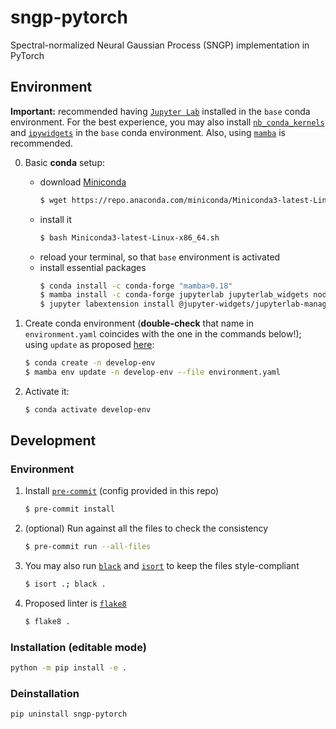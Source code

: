 # sngp-pytorch
Spectral-normalized Neural Gaussian Process (SNGP) implementation in PyTorch

## Environment

**Important:** recommended having [`Jupyter Lab`](https://jupyterlab.readthedocs.io/en/stable/getting_started/installation.html) installed in the `base` conda environment. For the best experience, you may also install [`nb_conda_kernels`](https://github.com/Anaconda-Platform/nb_conda_kernels) and [`ipywidgets`](https://ipywidgets.readthedocs.io/en/latest/user_install.html#installing-in-jupyterlab-3-0) in the `base` conda environment. Also, using [`mamba`](https://mamba.readthedocs.io/en/latest/) is recommended.

0. Basic **conda** setup:
   * download [Miniconda](https://docs.conda.io/en/latest/miniconda.html)
     ```bash
     $ wget https://repo.anaconda.com/miniconda/Miniconda3-latest-Linux-x86_64.sh
     ```
   * install it
     ```bash
     $ bash Miniconda3-latest-Linux-x86_64.sh
     ```
   * reload your terminal, so that `base` environment is activated
   * install essential packages
     ```bash
     $ conda install -c conda-forge "mamba>0.18"
     $ mamba install -c conda-forge jupyterlab jupyterlab_widgets nodejs nb_conda_kernels
     $ jupyter labextension install @jupyter-widgets/jupyterlab-manager
     ```

1. Create conda environment (**double-check** that name in `environment.yaml` coincides with the one in the commands below!); using `update` as proposed [here](https://github.com/mamba-org/mamba/issues/633#issuecomment-812272143):
   ```bash
   $ conda create -n develop-env
   $ mamba env update -n develop-env --file environment.yaml
   ```
2. Activate it:
   ```bash
   $ conda activate develop-env
   ```

## Development

### Environment
1. Install [`pre-commit`](https://pre-commit.com/#3-install-the-git-hook-scripts) (config provided in this repo)
   ```bash
   $ pre-commit install
   ```
2. (optional) Run against all the files to check the consistency
   ```bash
   $ pre-commit run --all-files
   ```
3. You may also run [`black`](https://github.com/psf/black) and [`isort`](https://github.com/PyCQA/isort) to keep the files style-compliant
   ```bash
   $ isort .; black .
   ```
4. Proposed linter is [`flake8`](https://flake8.pycqa.org/en/latest/)
   ```bash
   $ flake8 .
   ```

### Installation (editable mode)
```bash
python -m pip install -e .
```

### Deinstallation
```bash
pip uninstall sngp-pytorch
```
